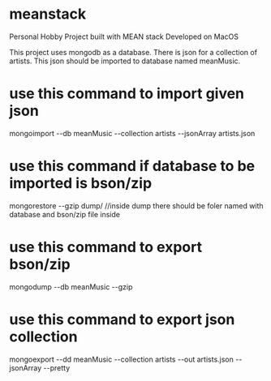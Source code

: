 # meanstack
Personal Hobby Project built with MEAN stack
Developed on MacOS

This project uses mongodb as a database. There is json for a collection of artists. This json should be imported to database named meanMusic. 

# use this command to import given json
mongoimport --db meanMusic --collection artists --jsonArray artists.json

# use this command if database to be imported is bson/zip
mongorestore --gzip dump/      //inside dump there should be foler named with database and bson/zip file inside

# use this command to export bson/zip
mongodump --db  meanMusic --gzip

# use this command to export json collection
mongoexport --dd meanMusic --collection artists --out artists.json --jsonArray --pretty